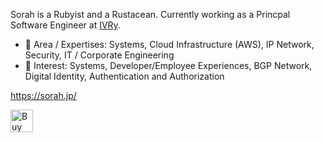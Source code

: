 Sorah is a Rubyist and a Rustacean. Currently working as a Princpal Software Engineer at [IVRy](https://github.com/ivry-inc).

- 🔭 Area / Expertises: Systems, Cloud Infrastructure (AWS), IP Network, Security, IT / Corporate Engineering
- 🌱 Interest: Systems, Developer/Employee Experiences, BGP Network, Digital Identity, Authentication and Authorization

https://sorah.jp/

<a href='https://ko-fi.com/J3J8CKMUU' target='_blank'><img height='36' style='border:0px;height:36px;' src='https://cdn.ko-fi.com/cdn/kofi3.png?v=3' border='0' alt='Buy Me a Coffee at ko-fi.com' /></a>
